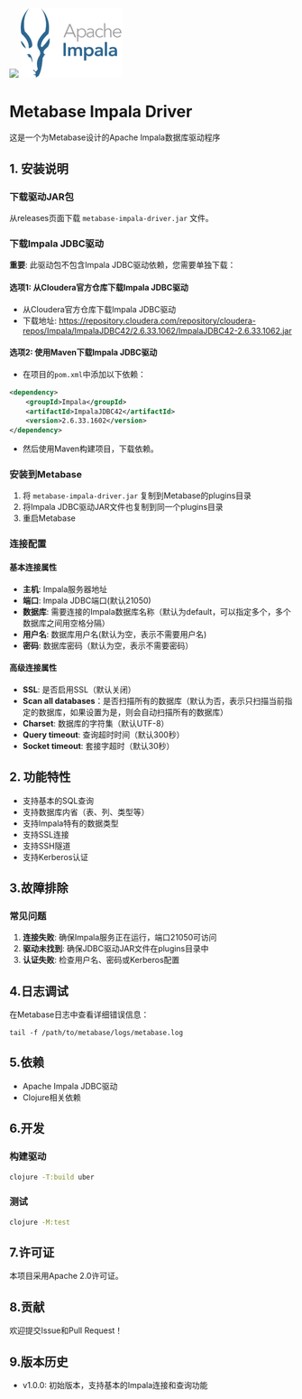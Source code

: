 
<div>
    <img src="https://www.metabase.com/images/logo.svg" width="200px" />
    <img src="static/apache-impala-logo-1.webp" width="180px" />
</div>

# Metabase Impala Driver

这是一个为Metabase设计的Apache Impala数据库驱动程序

## 1. 安装说明

### 下载驱动JAR包

从releases页面下载 `metabase-impala-driver.jar` 文件。

### 下载Impala JDBC驱动

**重要**: 此驱动包不包含Impala JDBC驱动依赖，您需要单独下载：

#### 选项1: 从Cloudera官方仓库下载Impala JDBC驱动
- 从Cloudera官方仓库下载Impala JDBC驱动
- 下载地址: https://repository.cloudera.com/repository/cloudera-repos/Impala/ImpalaJDBC42/2.6.33.1062/ImpalaJDBC42-2.6.33.1062.jar
#### 选项2: 使用Maven下载Impala JDBC驱动
- 在项目的`pom.xml`中添加以下依赖：
```xml
<dependency>
    <groupId>Impala</groupId>
    <artifactId>ImpalaJDBC42</artifactId>
    <version>2.6.33.1602</version>
</dependency>
```
- 然后使用Maven构建项目，下载依赖。

### 安装到Metabase

1. 将 `metabase-impala-driver.jar` 复制到Metabase的plugins目录
2. 将Impala JDBC驱动JAR文件也复制到同一个plugins目录
3. 重启Metabase

### 连接配置

####  基本连接属性

- **主机**: Impala服务器地址
- **端口**: Impala JDBC端口(默认21050)
- **数据库**: 需要连接的Impala数据库名称（默认为default，可以指定多个，多个数据库之间用空格分隔）
- **用户名**: 数据库用户名(默认为空，表示不需要用户名)
- **密码**: 数据库密码（默认为空，表示不需要密码）

#### 高级连接属性

- **SSL**: 是否启用SSL（默认关闭）
- **Scan all databases**：是否扫描所有的数据库（默认为否，表示只扫描当前指定的数据库，如果设置为是，则会自动扫描所有的数据库）
- **Charset**: 数据库的字符集（默认UTF-8）
- **Query timeout**: 查询超时时间（默认300秒）
- **Socket timeout**: 套接字超时（默认30秒）

## 2. 功能特性

- 支持基本的SQL查询
- 支持数据库内省（表、列、类型等）
- 支持Impala特有的数据类型
- 支持SSL连接
- 支持SSH隧道
- 支持Kerberos认证

## 3.故障排除

### 常见问题

1. **连接失败**: 确保Impala服务正在运行，端口21050可访问
2. **驱动未找到**: 确保JDBC驱动JAR文件在plugins目录中
3. **认证失败**: 检查用户名、密码或Kerberos配置

## 4.日志调试

在Metabase日志中查看详细错误信息：
```
tail -f /path/to/metabase/logs/metabase.log
```

## 5.依赖

- Apache Impala JDBC驱动
- Clojure相关依赖

## 6.开发

### 构建驱动

```bash
clojure -T:build uber
```

### 测试

```bash
clojure -M:test
```

## 7.许可证

本项目采用Apache 2.0许可证。

## 8.贡献

欢迎提交Issue和Pull Request！

## 9.版本历史

- v1.0.0: 初始版本，支持基本的Impala连接和查询功能